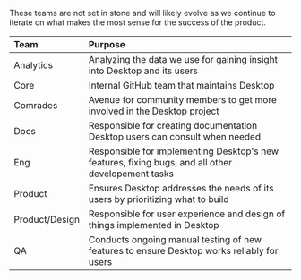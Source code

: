 These teams are not set in stone and will likely evolve as we continue to iterate on what makes the most sense for the success of the product.

| Team | Purpose |
|:--|:--|
| Analytics | Analyzing the data we use for gaining insight into Desktop and its users |
| Core | Internal GitHub team that maintains Desktop |
| Comrades | Avenue for community members to get more involved in the Desktop project |
| Docs | Responsible for creating documentation Desktop users can consult when needed |
| Eng | Responsible for implementing Desktop's new features, fixing bugs, and all other developement tasks |
| Product | Ensures Desktop addresses the needs of its users by prioritizing what to build |
| Product/Design | Responsible for user experience and design of things implemented in Desktop |
| QA | Conducts ongoing manual testing of new features to ensure Desktop works reliably for users |
